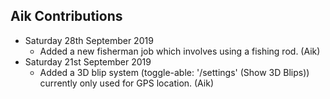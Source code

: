 ## Aik Contributions

* Saturday 28th September 2019
  * Added a new fisherman job which involves using a fishing rod. (Aik)
* Saturday 21st September 2019
  * Added a 3D blip system (toggle-able: '/settings' (Show 3D Blips)) currently only used for GPS location. (Aik)
